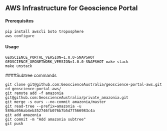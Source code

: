 ## AWS Infrastructure for Geoscience Portal

#### Prerequisites
```
pip install awscli boto troposphere
aws configure
```

#### Usage
```
GEOSCIENCE_PORTAL_VERSION=1.0.0-SNAPSHOT GEOSCIENCE_GEONETWORK_VERSION=1.0.0-SNAPSHOT make stack
make unstack
```


####Subtree commands
```
git clone git@github.com:GeoscienceAustralia/geoscience-portal-aws.git
cd geoscience-portal-aws/
git remote add -f amazonia git@github.com:GeoscienceAustralia/private_amazonia.git
git merge -s ours --no-commit amazonia/master
git read-tree --prefix=amazonia -u 589ba956ab4eb352746fb076b7b5d77566983c4a
git add amazonia
git commit -m "Add amazonia subtree"
git push
```
